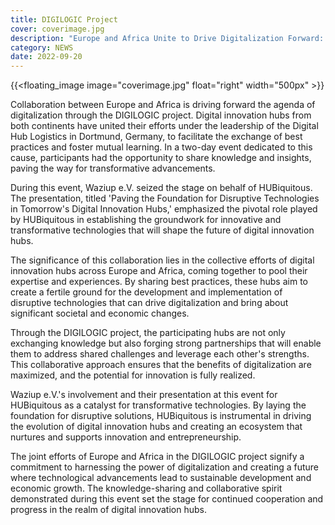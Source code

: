 ```yaml
---
title: DIGILOGIC Project
cover: coverimage.jpg
description: "Europe and Africa Unite to Drive Digitalization Forward: DIGILOGIC Project and HUBiquitous Lead the Way in Transforming Digital Innovation Hubs"
category: NEWS
date: 2022-09-20
---
```


<!-- ![image](cover.webp) -->
{{<floating_image image="coverimage.jpg" float="right" width="500px" >}}

Collaboration between Europe and Africa is driving forward the agenda of digitalization through the DIGILOGIC project. Digital innovation hubs from both continents have united their efforts under the leadership of the 
Digital Hub Logistics in Dortmund, Germany, to facilitate the exchange of best practices and foster mutual learning. In a two-day event dedicated to this cause, participants had the opportunity to share
knowledge and insights, paving the way for transformative advancements.

During this event, Waziup e.V. seized the stage on behalf of HUBiquitous. The presentation, titled 'Paving the Foundation for Disruptive Technologies in Tomorrow's Digital Innovation Hubs,' emphasized the 
pivotal role played by HUBiquitous in establishing the groundwork for innovative and transformative technologies that will shape the future of digital innovation hubs.

The significance of this collaboration lies in the collective efforts of digital innovation hubs across Europe and Africa, coming together to pool their expertise and experiences. By sharing best practices, 
these hubs aim to create a fertile ground for the development and implementation of disruptive technologies that can drive digitalization and bring about significant societal and economic changes.


Through the DIGILOGIC project, the participating hubs are not only exchanging knowledge but also forging strong partnerships that will enable them to address shared challenges and leverage each other's strengths. 
This collaborative approach ensures that the benefits of digitalization are maximized, and the potential for innovation is fully realized.

Waziup e.V.'s involvement and their presentation at this event for HUBiquitous as a catalyst for transformative technologies. By laying the foundation for disruptive solutions, HUBiquitous is instrumental in 
driving the evolution of digital innovation hubs and creating an ecosystem that nurtures and supports innovation and entrepreneurship.

The joint efforts of Europe and Africa in the DIGILOGIC project signify a commitment to harnessing the power of digitalization and creating a future where technological advancements lead to
sustainable development and economic growth. The knowledge-sharing and collaborative spirit demonstrated during this event set the stage for continued cooperation and progress in the realm of digital innovation hubs.
